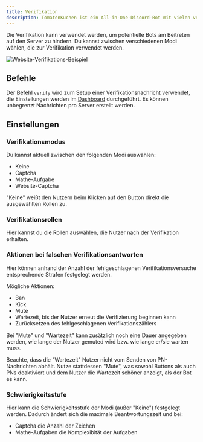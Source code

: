 ```yaml
---
title: Verifikation
description: TomatenKuchen ist ein All-in-One-Discord-Bot mit vielen verschiedenen Funktionen. Einrichten und Verwendung der Verifikation zur Vermeidigung von Join- und Raidbots.
---
```


Die Verifikation kann verwendet werden, um potentielle Bots am Beitreten auf den Server zu hindern. Du kannst zwischen verschiedenen Modi wählen, die zur Verifikation verwendet werden.

![Website-Verifikations-Beispiel](/img/verification_website.png)

## Befehle

Der Befehl `verify` wird zum Setup einer Verifikationsnachricht verwendet, die Einstellungen werden im [Dashboard](https://tomatenkuchen.com/dashboard/settings) durchgeführt.
Es können unbegrenzt Nachrichten pro Server erstellt werden.

## Einstellungen

### Verifikationsmodus

Du kannst aktuell zwischen den folgenden Modi auswählen:
- Keine
- Captcha
- Mathe-Aufgabe
- Website-Captcha

"Keine" weißt den Nutzern beim Klicken auf den Button direkt die ausgewählten Rollen zu.

### Verifikationsrollen

Hier kannst du die Rollen auswählen, die Nutzer nach der Verifikation erhalten.

### Aktionen bei falschen Verifikationsantworten

Hier können anhand der Anzahl der fehlgeschlagenen Verifikationsversuche entsprechende Strafen festgelegt werden.

Mögliche Aktionen:
- Ban
- Kick
- Mute
- Wartezeit, bis der Nutzer erneut die Verifizierung beginnen kann
- Zurücksetzen des fehlgeschlagenen Verifikationszählers

Bei "Mute" und "Wartezeit" kann zusätzlich noch eine Dauer angegeben werden, wie lange der Nutzer gemuted wird bzw. wie lange er/sie warten muss.

Beachte, dass die "Wartezeit" Nutzer nicht vom Senden von PN-Nachrichten abhält.
Nutze stattdessen "Mute", was sowohl Buttons als auch PNs deaktiviert und dem Nutzer die Wartezeit schöner anzeigt, als der Bot es kann.

### Schwierigkeitsstufe

Hier kann die Schwierigkeitsstufe der Modi (außer "Keine") festgelegt werden. Dadurch ändert sich die maximale Beantwortungszeit und bei:
- Captcha die Anzahl der Zeichen
- Mathe-Aufgaben die Komplexibität der Aufgaben
